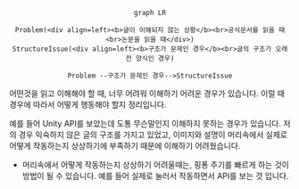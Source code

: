 <center>

```mermaid
graph LR

Problem(<div align=left><b>글이 이해되지 않는 상황</b><br>공식문서를 읽을 때<br>논문을 읽을 때</div>)
StructureIssue(<div align=left><b>구조가 문제인 경우</b><br>글의 구조가 오래전 양식인 경우)

Problem --구조가 문제인 경우-->StructureIssue
```

</center>

어떤것을 읽고 이해해야 할 때, 너무 어려워 이해하기 어려운 경우가 있습니다. 이럴 때 경우에 따라서 어떻게 행동해야 할지 정리입니다.

예를 들어 Unity API를 보았는데 도통 무슨말인지 이해하지 못하는 경우가 있습니다. 저의 경우 익숙하지 않은 글의 구조를 가지고 있었고, 이미지와 설명이 머리속에서 실제로 어떻게 작동하는지 상상하기에 부족하기 때문에 이해하기 어려웠습니다.

* 머리속에서 어떻게 작동하는지 상상하기 어려울때는, 핑퐁 주기를 빠르게 하는 것이 방법이 될 수 있습니다. 예를 들어 실제로 눌러서 작동하면서 API를 보는 것 입니다.